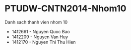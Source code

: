# PTUDW-CNTN2014-Nhom10
Danh sach thanh vien nhom 10
* 1412661 - Nguyen Quoc Bao
* 1412209 - Nguyen Van Huy
* 1412170 - Nguyen Thi Thu Hien
